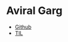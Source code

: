 # Aviral Garg

- [Github](https://github.com/gaviral)
- [TIL][til]

[//]: # (Link References)

[til]: ./content/posts/posts.md#today-i-learned "Today I Learned"
